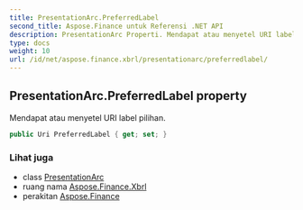 ```yaml
---
title: PresentationArc.PreferredLabel
second_title: Aspose.Finance untuk Referensi .NET API
description: PresentationArc Properti. Mendapat atau menyetel URI label pilihan.
type: docs
weight: 10
url: /id/net/aspose.finance.xbrl/presentationarc/preferredlabel/
---
```

## PresentationArc.PreferredLabel property

Mendapat atau menyetel URI label pilihan.

```csharp
public Uri PreferredLabel { get; set; }
```

### Lihat juga

* class [PresentationArc](../)
* ruang nama [Aspose.Finance.Xbrl](../../presentationarc/)
* perakitan [Aspose.Finance](../../../)


